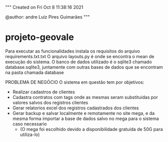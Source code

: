 """
Created on Fri Oct  8 11:38:16 2021

@author: andre Luiz Pires Guimarães
"""

# projeto-geovale

Para executar as funcionalidades instala os requisitos do arquivo requirements.txt.txt
O arquivo layouts.py é onde se encontra o mean de execução do sistema.
O banco de dados utilizado é o sqlite3 chamado database.sqlite3, juntamente com outras bases de dados que se encontram na pasta chamada database

PROBLEMA DE NEGÓCIO
O sistema em questão tem por objetivos:
  * Realizar cadastros de clientes
  * Cadastra contratos com tags onde as mesmas seram substituidas por valores salvos dos registros clientes
  * Gerar relatorios excel dos registros cadastrados dos clientes
  * Gerar backup e salvar localmente e remotamente no site mega, e da mesma forma importar a base de dados salvo no mega para o sistema caso necessario
    * (O mega foi escolhido devido a disponibilidade gratuida de 50G para utiliza-lo)
    
